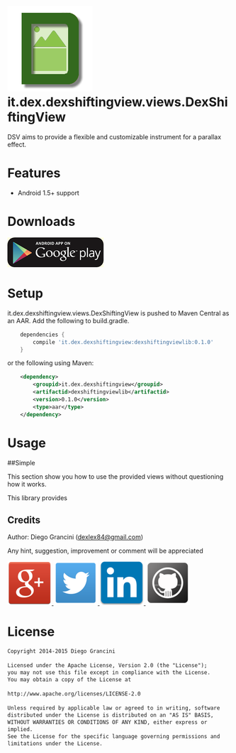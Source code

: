 # ![Logo](/assets/images/dsv.png) it.dex.dexshiftingview.views.DexShiftingView

DSV aims to provide a flexible and customizable instrument for a parallax effect.

# Features
 * Android 1.5+ support

# Downloads
[![Demo app](assets/images/android-app-on-google-play.png)](https://play.google.com/store/apps/details?id=it.dex.dexshiftingview)

# Setup

it.dex.dexshiftingview.views.DexShiftingView is pushed to Maven Central as an AAR. Add the following to build.gradle.

```gradle
    dependencies {
        compile 'it.dex.dexshiftingview:dexshiftingviewlib:0.1.0'
    }
```

or the following using Maven:

```xml
    <dependency>
        <groupid>it.dex.dexshiftingview</groupid>
        <artifactid>dexshiftingviewlib</artifactid>
        <version>0.1.0</version>
        <type>aar</type>
    </dependency>
```

# Usage

##Simple

This section show you how to use the provided views without questioning how it works.

This library provides

Credits
-------

Author: Diego Grancini (dexlex84@gmail.com)

Any hint, suggestion, improvement or comment will be appreciated

<a href="https://plus.google.com/u/0/+DiegoGrancini/posts">
  <img alt="Follow me on Google+"
       src="/assets/images/google.png" />
</a>
<a href="https://twitter.com/DiegoGrancini">
  <img alt="Follow me on Twitter"
       src="/assets/images/twitter.png" />
</a>
<a href="http://it.linkedin.com/in/diegograncini">
      <img alt="Follow me on LinkedIn"
           src="/assets/images/linkedin.png" />
</a>
<a href="https://github.com/dexlex/DexMovingImageView">
     <img alt="Follow me on GitHub"
           src="/assets/images/github.png" />
</a>


# License

    Copyright 2014-2015 Diego Grancini

	Licensed under the Apache License, Version 2.0 (the "License");
	you may not use this file except in compliance with the License.
	You may obtain a copy of the License at

    http://www.apache.org/licenses/LICENSE-2.0

	Unless required by applicable law or agreed to in writing, software
	distributed under the License is distributed on an "AS IS" BASIS,
	WITHOUT WARRANTIES OR CONDITIONS OF ANY KIND, either express or implied.
	See the License for the specific language governing permissions and
	limitations under the License.